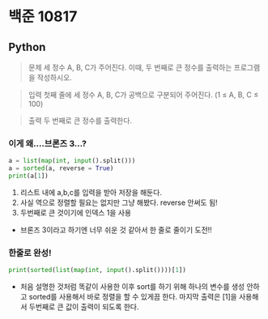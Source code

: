 # 백준 10817
## Python

> 문제
세 정수 A, B, C가 주어진다. 이때, 두 번째로 큰 정수를 출력하는 프로그램을 작성하시오. 

> 입력
첫째 줄에 세 정수 A, B, C가 공백으로 구분되어 주어진다. (1 ≤ A, B, C ≤ 100)

> 출력
두 번째로 큰 정수를 출력한다.

### 이게 왜....브론즈 3...?
```python
a = list(map(int, input().split()))
a = sorted(a, reverse = True)
print(a[1])
```
1. 리스트 내에 a,b,c를 입력을 받아 저장을 해둔다.
2. 사실 역으로 정렬할 필요는 없지만 그냥 해봤다. reverse 안써도 됨!
3. 두번째로 큰 것이기에 인덱스 1을 사용

- 브론즈 3이라고 하기엔 너무 쉬운 것 같아서 한 줄로 줄이기 도전!!

### 한줄로 완성!
```python
print(sorted(list(map(int, input().split())))[1])
```
- 처음 설명한 것처럼 똑같이 사용한 이후 sort를 하기 위해 하나의 변수를 생성 안하고 sorted를 사용해서 바로 정렬을 할 수 있게끔 한다. 마지막 출력은 [1]을 사용해서 두번째로 큰 값이 출력이 되도록 한다.